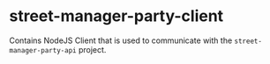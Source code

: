 # street-manager-party-client

Contains NodeJS Client that is used to communicate with the `street-manager-party-api` project.
